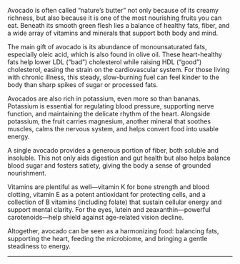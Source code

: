 Avocado is often called “nature’s butter” not only because of its creamy richness, but also because it is one of the most nourishing fruits you can eat. Beneath its smooth green flesh lies a balance of healthy fats, fiber, and a wide array of vitamins and minerals that support both body and mind.

The main gift of avocado is its abundance of monounsaturated fats, especially oleic acid, which is also found in olive oil. These heart-healthy fats help lower LDL (“bad”) cholesterol while raising HDL (“good”) cholesterol, easing the strain on the cardiovascular system. For those living with chronic illness, this steady, slow-burning fuel can feel kinder to the body than sharp spikes of sugar or processed fats.

Avocados are also rich in potassium, even more so than bananas. Potassium is essential for regulating blood pressure, supporting nerve function, and maintaining the delicate rhythm of the heart. Alongside potassium, the fruit carries magnesium, another mineral that soothes muscles, calms the nervous system, and helps convert food into usable energy.

A single avocado provides a generous portion of fiber, both soluble and insoluble. This not only aids digestion and gut health but also helps balance blood sugar and fosters satiety, giving the body a sense of grounded nourishment.

Vitamins are plentiful as well—vitamin K for bone strength and blood clotting, vitamin E as a potent antioxidant for protecting cells, and a collection of B vitamins (including folate) that sustain cellular energy and support mental clarity. For the eyes, lutein and zeaxanthin—powerful carotenoids—help shield against age-related vision decline.

Altogether, avocado can be seen as a harmonizing food: balancing fats, supporting the heart, feeding the microbiome, and bringing a gentle steadiness to energy.

---
